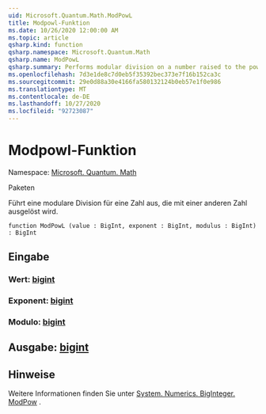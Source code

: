 ```yaml
---
uid: Microsoft.Quantum.Math.ModPowL
title: Modpowl-Funktion
ms.date: 10/26/2020 12:00:00 AM
ms.topic: article
qsharp.kind: function
qsharp.namespace: Microsoft.Quantum.Math
qsharp.name: ModPowL
qsharp.summary: Performs modular division on a number raised to the power of another number.
ms.openlocfilehash: 7d3e1de8c7d0eb5f35392bec373e7f16b152ca3c
ms.sourcegitcommit: 29e0d88a30e4166fa580132124b0eb57e1f0e986
ms.translationtype: MT
ms.contentlocale: de-DE
ms.lasthandoff: 10/27/2020
ms.locfileid: "92723087"
---
```

# <a name="modpowl-function"></a>Modpowl-Funktion

Namespace: [Microsoft. Quantum. Math](xref:Microsoft.Quantum.Math)

Paketen [](https://nuget.org/packages/)


Führt eine modulare Division für eine Zahl aus, die mit einer anderen Zahl ausgelöst wird.

```qsharp
function ModPowL (value : BigInt, exponent : BigInt, modulus : BigInt) : BigInt
```


## <a name="input"></a>Eingabe

### <a name="value--bigint"></a>Wert: [bigint](xref:microsoft.quantum.lang-ref.bigint)




### <a name="exponent--bigint"></a>Exponent: [bigint](xref:microsoft.quantum.lang-ref.bigint)




### <a name="modulus--bigint"></a>Modulo: [bigint](xref:microsoft.quantum.lang-ref.bigint)





## <a name="output--bigint"></a>Ausgabe: [bigint](xref:microsoft.quantum.lang-ref.bigint)



## <a name="remarks"></a>Hinweise

Weitere Informationen finden Sie unter [System. Numerics. BigInteger. ModPow](https://docs.microsoft.com/dotnet/api/system.numerics.biginteger.modpow) .